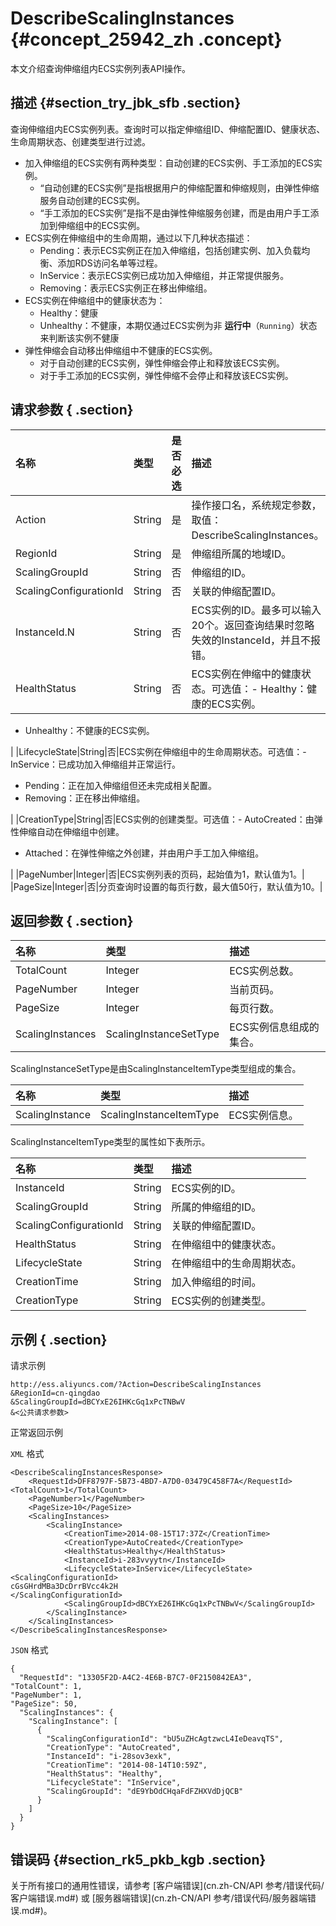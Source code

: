 # DescribeScalingInstances {#concept_25942_zh .concept}

本文介绍查询伸缩组内ECS实例列表API操作。

## 描述 {#section_try_jbk_sfb .section}

查询伸缩组内ECS实例列表。查询时可以指定伸缩组ID、伸缩配置ID、健康状态、生命周期状态、创建类型进行过滤。

-   加入伸缩组的ECS实例有两种类型：自动创建的ECS实例、手工添加的ECS实例。
    -   “自动创建的ECS实例”是指根据用户的伸缩配置和伸缩规则，由弹性伸缩服务自动创建的ECS实例。
    -   “手工添加的ECS实例”是指不是由弹性伸缩服务创建，而是由用户手工添加到伸缩组中的ECS实例。
-   ECS实例在伸缩组中的生命周期，通过以下几种状态描述：
    -   Pending：表示ECS实例正在加入伸缩组，包括创建实例、加入负载均衡、添加RDS访问名单等过程。
    -   InService：表示ECS实例已成功加入伸缩组，并正常提供服务。
    -   Removing：表示ECS实例正在移出伸缩组。
-   ECS实例在伸缩组中的健康状态为：
    -   Healthy：健康
    -   Unhealthy：不健康，本期仅通过ECS实例为非 **运行中**（`Running`）状态来判断该实例不健康
-   弹性伸缩会自动移出伸缩组中不健康的ECS实例。
    -   对于自动创建的ECS实例，弹性伸缩会停止和释放该ECS实例。
    -   对于手工添加的ECS实例，弹性伸缩不会停止和释放该ECS实例。

## 请求参数 { .section}

|名称|类型|是否必选|描述|
|:-|:-|:---|:-|
|Action|String|是|操作接口名，系统规定参数，取值：DescribeScalingInstances。|
|RegionId|String|是|伸缩组所属的地域ID。|
|ScalingGroupId|String|否|伸缩组的ID。|
|ScalingConfigurationId|String|否|关联的伸缩配置ID。|
|InstanceId.N|String|否|ECS实例的ID。最多可以输入20个。返回查询结果时忽略失效的InstanceId，并且不报错。|
|HealthStatus|String|否|ECS实例在伸缩中的健康状态。可选值：-   Healthy：健康的ECS实例。
-   Unhealthy：不健康的ECS实例。

|
|LifecycleState|String|否|ECS实例在伸缩组中的生命周期状态。可选值：-   InService：已成功加入伸缩组并正常运行。
-   Pending：正在加入伸缩组但还未完成相关配置。
-   Removing：正在移出伸缩组。

|
|CreationType|String|否|ECS实例的创建类型。可选值：-   AutoCreated：由弹性伸缩自动在伸缩组中创建。
-   Attached：在弹性伸缩之外创建，并由用户手工加入伸缩组。

|
|PageNumber|Integer|否|ECS实例列表的页码，起始值为1，默认值为1。|
|PageSize|Integer|否|分页查询时设置的每页行数，最大值50行，默认值为10。|

## 返回参数 { .section}

|名称|类型|描述|
|:-|:-|:-|
|TotalCount|Integer|ECS实例总数。|
|PageNumber|Integer|当前页码。|
|PageSize|Integer|每页行数。|
|ScalingInstances|ScalingInstanceSetType|ECS实例信息组成的集合。|

ScalingInstanceSetType是由ScalingInstanceItemType类型组成的集合。

|名称|类型|描述|
|:-|:-|:-|
|ScalingInstance|ScalingInstanceItemType|ECS实例信息。|

ScalingInstanceItemType类型的属性如下表所示。

|名称|类型|描述|
|:-|:-|:-|
|InstanceId|String|ECS实例的ID。|
|ScalingGroupId|String|所属的伸缩组的ID。|
|ScalingConfigurationId|String|关联的伸缩配置ID。|
|HealthStatus|String|在伸缩组中的健康状态。|
|LifecycleState|String|在伸缩组中的生命周期状态。|
|CreationTime|String|加入伸缩组的时间。|
|CreationType|String|ECS实例的创建类型。|

## 示例 { .section}

请求示例

```
http://ess.aliyuncs.com/?Action=DescribeScalingInstances 
&RegionId=cn-qingdao
&ScalingGroupId=dBCYxE26IHKcGq1xPcTNBwV
&<公共请求参数>
```

正常返回示例

`XML` 格式

```
<DescribeScalingInstancesResponse>
    <RequestId>DFF8797F-5B73-4BD7-A7D0-03479C458F7A</RequestId>
<TotalCount>1</TotalCount>
    <PageNumber>1</PageNumber>
    <PageSize>10</PageSize>
    <ScalingInstances>
        <ScalingInstance>
            <CreationTime>2014-08-15T17:37Z</CreationTime>
            <CreationType>AutoCreated</CreationType>
            <HealthStatus>Healthy</HealthStatus>
            <InstanceId>i-283vvyytn</InstanceId>
            <LifecycleState>InService</LifecycleState>         <ScalingConfigurationId>
cGsGHrdMBa3DcDrrBVcc4k2H
</ScalingConfigurationId>
            <ScalingGroupId>dBCYxE26IHKcGq1xPcTNBwV</ScalingGroupId>
        </ScalingInstance>
    </ScalingInstances>
</DescribeScalingInstancesResponse>
```

`JSON` 格式

```
{
  "RequestId": "13305F2D-A4C2-4E6B-B7C7-0F2150842EA3",
"TotalCount": 1,
"PageNumber": 1,
"PageSize": 50,
  "ScalingInstances": {
    "ScalingInstance": [
      {
        "ScalingConfigurationId": "bU5uZHcAgtzwcL4IeDeavqTS",
        "CreationType": "AutoCreated",
        "InstanceId": "i-28sov3exk",
        "CreationTime": "2014-08-14T10:59Z",
        "HealthStatus": "Healthy",
        "LifecycleState": "InService",
        "ScalingGroupId": "dE9YbOdCHqaFdFZHXVdDjQCB"
      }
    ]
  }
}
```

## 错误码 {#section_rk5_pkb_kgb .section}

关于所有接口的通用性错误，请参考 [客户端错误](cn.zh-CN/API 参考/错误代码/客户端错误.md#) 或 [服务器端错误](cn.zh-CN/API 参考/错误代码/服务器端错误.md#)。

